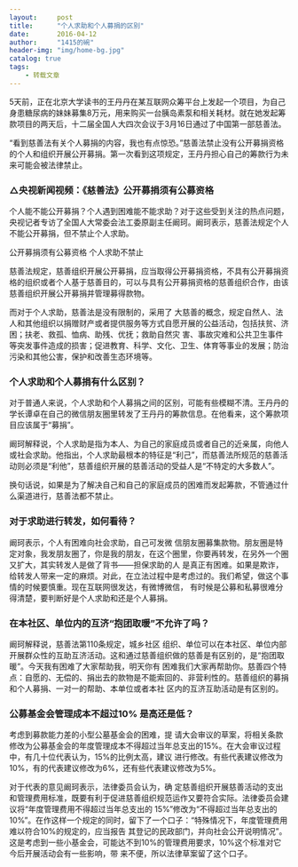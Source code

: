 ```yaml
---
layout:     post
title:      "个人求助和个人募捐的区别"
date:       2016-04-12
author:     "1415的碗"
header-img: "img/home-bg.jpg"
catalog: true
tags:
    - 转载文章
---
```


5天前，正在北京大学读书的王丹丹在某互联网众筹平台上发起一个项目，为自己身患糖尿病的妹妹募集8万元，用来购买一台胰岛素泵和相关耗材。就在她发起筹款项目的两天后，十二届全国人大四次会议于3月16日通过了中国第一部慈善法。

“看到慈善法有关个人募捐的内容，我也有点惊恐。”慈善法禁止没有公开募捐资格的个人和组织开展公开募捐。第一次看到这项规定，王丹丹担心自己的筹款行为未来可能会被法律禁止。

### △央视新闻视频：《慈善法》公开募捐须有公募资格

个人能不能公开募捐？个人遇到困难能不能求助？对于这些受到关注的热点问题，央视记者专访了全国人大常委会法工委原副主任阚珂。阚珂表示，慈善法规定个人不能公开募捐，但不禁止个人求助。

公开募捐须有公募资格 个人求助不禁止

慈善法规定，慈善组织开展公开募捐，应当取得公开募捐资格，不具有公开募捐资格的组织或者个人基于慈善目的，可以与具有公开募捐资格的慈善组织合作，由该慈善组织开展公开募捐并管理募得款物。

而对于个人求助，慈善法是没有限制的，采用了 大慈善的概念，规定自然人、法人和其他组织以捐赠财产或者提供服务等方式自愿开展的公益活动，包括扶贫、济困；扶老、救孤、恤病、助残、优抚；救助自然灾 害、事故灾难和公共卫生事件等突发事件造成的损害；促进教育、科学、文化、卫生、体育等事业的发展；防治污染和其他公害，保护和改善生态环境等。

### 个人求助和个人募捐有什么区别？

对于普通人来说，个人求助和个人募捐之间的区别，可能有些模糊不清。王丹丹的学长谭卓在自己的微信朋友圈里转发了王丹丹的筹款信息。在他看来，这个筹款项目应该属于“募捐”。

阚珂解释说，个人求助是指为本人、为自己的家庭成员或者自己的近亲属，向他人或社会求助。他指出，个人求助最根本的特征是“利己”，而慈善法所规范的慈善活动则必须是“利他”，慈善组织开展的慈善活动的受益人是“不特定的大多数人”。

换句话说，如果是为了解决自己和自己的家庭成员的困难而发起筹款，不管通过什么渠道进行，慈善法都不禁止。

### 对于求助进行转发，如何看待？

阚珂表示，个人有困难向社会求助，自己可发微 信朋友圈募集款物。朋友圈是特定对象，我发朋友圈了，你是我的朋友，在这个圈里，你要再转发，在另外一个圈又扩大，其实转发人是做了背书——担保求助的人 是真正有困难。如果是欺诈，给转发人带来一定的麻烦。对此，在立法过程中是考虑过的。我们希望，做这个事情的时候要慎重。现在互联网很发达，有微博微信， 有时候是公募和私募很难分得清楚，要判断好是个人求助和还是个人募捐。

### 在本社区、单位内的互济“抱团取暖”不允许了吗？

阚珂解释说，慈善法第110条规定，城乡社区 组织、单位可以在本社区、单位内部开展群众性的互助互济活动。这和通过慈善组织做的慈善是有区别的，是“抱团取暖”。今天我有困难了大家帮助我，明天你有 困难我们大家再帮助你。慈善四个特点：自愿的、无偿的、捐出去的款物是不能索回的、非营利性的。慈善组织的募捐和个人募捐、一对一的帮助、本单位或者本社 区内的互济互助活动是有区别的。

### 公募基金会管理成本不超过10% 是高还是低？

考虑到募款能力差的小型公墓基金会的困难，提 请大会审议的草案，将相关条款修改为公募基金会的年度管理成本不得超过当年总支出的15%。在大会审议过程中，有几十位代表认为，15%的比例太高，建议 进行修改。有些代表建议修改为10%，有的代表建议修改为6%，还有些代表建议修改为5%。

对于代表的意见阚珂表示，法律委员会认为，确 定慈善组织开展慈善活动的支出和管理费用标准，既要有利于促进慈善组织规范运作又要符合实际。法律委员会建议将“年度管理费用不得超过当年总支出的 15%”修改为“不得超过当年总支出的10%”。在作这样一个规定的同时，留下了一个口子：“特殊情况下，年度管理费用难以符合10%的规定的，应当报告 其登记的民政部门，并向社会公开说明情况”。这是考虑到一些小基金会，可能达不到10%的管理费用要求，10%这个标准对它今后开展活动会有一些影响，带 来不便，所以法律草案留了这个口子。
